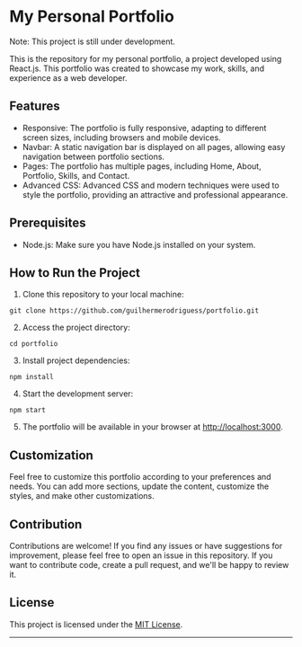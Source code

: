 # My Personal Portfolio

Note: This project is still under development.

This is the repository for my personal portfolio, a project developed using React.js. This portfolio was created to showcase my work, skills, and experience as a web developer.

## Features

- Responsive: The portfolio is fully responsive, adapting to different screen sizes, including browsers and mobile devices.
- Navbar: A static navigation bar is displayed on all pages, allowing easy navigation between portfolio sections.
- Pages: The portfolio has multiple pages, including Home, About, Portfolio, Skills, and Contact.
- Advanced CSS: Advanced CSS and modern techniques were used to style the portfolio, providing an attractive and professional appearance.

## Prerequisites

- Node.js: Make sure you have Node.js installed on your system.

## How to Run the Project

1. Clone this repository to your local machine:

```shell
git clone https://github.com/guilhermerodriguess/portfolio.git
```

2. Access the project directory:

```shell
cd portfolio
```

3. Install project dependencies:

```shell
npm install
```

4. Start the development server:

```shell
npm start
```

5. The portfolio will be available in your browser at [http://localhost:3000](http://localhost:3000).

## Customization

Feel free to customize this portfolio according to your preferences and needs. You can add more sections, update the content, customize the styles, and make other customizations.

## Contribution

Contributions are welcome! If you find any issues or have suggestions for improvement, please feel free to open an issue in this repository. If you want to contribute code, create a pull request, and we'll be happy to review it.

## License

This project is licensed under the [MIT License](LICENSE).

---
